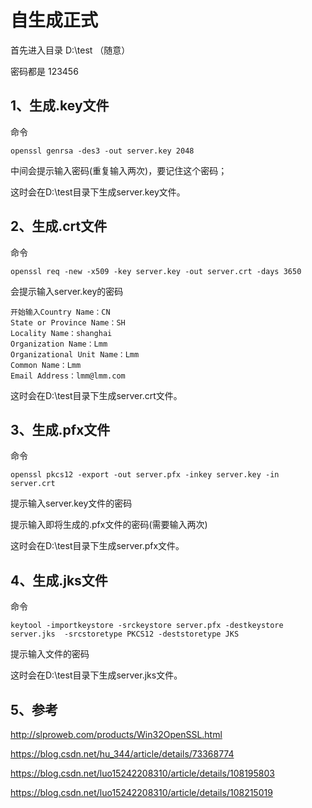 # 自生成正式

首先进入目录 D:\test
（随意）

密码都是 123456

## 1、生成.key文件
命令

`openssl genrsa -des3 -out server.key 2048`

中间会提示输入密码(重复输入两次)，要记住这个密码；

这时会在D:\test目录下生成server.key文件。

## 2、生成.crt文件
命令

`openssl req -new -x509 -key server.key -out server.crt -days 3650`

会提示输入server.key的密码

```
开始输入Country Name：CN
State or Province Name：SH
Locality Name：shanghai
Organization Name：Lmm
Organizational Unit Name：Lmm
Common Name：Lmm
Email Address：lmm@lmm.com
```

这时会在D:\test目录下生成server.crt文件。

## 3、生成.pfx文件
命令

`openssl pkcs12 -export -out server.pfx -inkey server.key -in server.crt`

提示输入server.key文件的密码

提示输入即将生成的.pfx文件的密码(需要输入两次)

这时会在D:\test目录下生成server.pfx文件。


## 4、生成.jks文件
命令

`keytool -importkeystore -srckeystore server.pfx -destkeystore server.jks  -srcstoretype PKCS12 -deststoretype JKS`

提示输入文件的密码

这时会在D:\test目录下生成server.jks文件。


## 5、参考

http://slproweb.com/products/Win32OpenSSL.html

https://blog.csdn.net/hu_344/article/details/73368774

https://blog.csdn.net/luo15242208310/article/details/108195803

https://blog.csdn.net/luo15242208310/article/details/108215019

